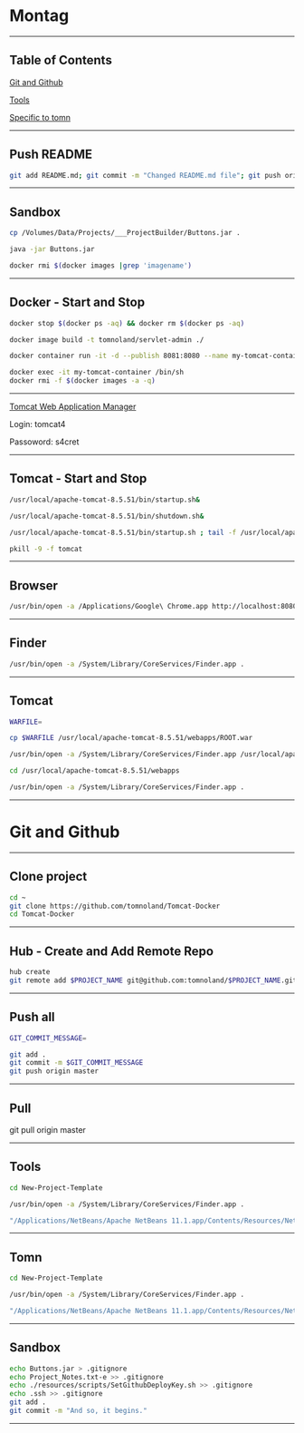 # Montag

---

## Table of Contents

[Git and Github](#git-and-github)

[Tools](#tools)

[Specific to tomn](#Tomn)

---

## Push README


```bash
git add README.md; git commit -m "Changed README.md file"; git push origin master

```

---

## Sandbox

```bash
cp /Volumes/Data/Projects/___ProjectBuilder/Buttons.jar .

java -jar Buttons.jar

docker rmi $(docker images |grep 'imagename')
```

---

## Docker - Start and Stop

```bash
docker stop $(docker ps -aq) && docker rm $(docker ps -aq)

```

```bash
docker image build -t tomnoland/servlet-admin ./

```

```bash
docker container run -it -d --publish 8081:8080 --name my-tomcat-container tomnoland/servlet-admin:latest

```

```bash
docker exec -it my-tomcat-container /bin/sh
docker rmi -f $(docker images -a -q)
```

---

[Tomcat Web Application Manager](http://localhost:8081/manager/html)

Login: tomcat4

Passoword: s4cret

---

## Tomcat - Start and Stop

```bash
/usr/local/apache-tomcat-8.5.51/bin/startup.sh&

```

```bash
/usr/local/apache-tomcat-8.5.51/bin/shutdown.sh&

```

```bash
/usr/local/apache-tomcat-8.5.51/bin/startup.sh ; tail -f /usr/local/apache-tomcat-8.5.51/logs/catalina.out

```

```bash
pkill -9 -f tomcat

```

---

## Browser

```bash
/usr/bin/open -a /Applications/Google\ Chrome.app http://localhost:8080/

```

---

## Finder

```bash
/usr/bin/open -a /System/Library/CoreServices/Finder.app .

```

---

## Tomcat

```bash
WARFILE=

```

```bash
cp $WARFILE /usr/local/apache-tomcat-8.5.51/webapps/ROOT.war

```

```bash
/usr/bin/open -a /System/Library/CoreServices/Finder.app /usr/local/apache-tomcat-8.5.51/webapps

```

```bash
cd /usr/local/apache-tomcat-8.5.51/webapps

```

```bash
/usr/bin/open -a /System/Library/CoreServices/Finder.app .

```

---

# Git and Github

---

## Clone project

```bash
cd ~
git clone https://github.com/tomnoland/Tomcat-Docker
cd Tomcat-Docker

```
---

## Hub - Create and Add Remote Repo

```bash
hub create
git remote add $PROJECT_NAME git@github.com:tomnoland/$PROJECT_NAME.git

```

---

## Push all

```bash
GIT_COMMIT_MESSAGE=

```

```bash
git add .
git commit -m $GIT_COMMIT_MESSAGE
git push origin master

```

---

## Pull

git pull origin master

---

## Tools


```bash
cd New-Project-Template

```

```bash
/usr/bin/open -a /System/Library/CoreServices/Finder.app .

```

```bash
"/Applications/NetBeans/Apache NetBeans 11.1.app/Contents/Resources/NetBeans/bin/netbeans" README.md

```

---

## Tomn


```bash
cd New-Project-Template

```

```bash
/usr/bin/open -a /System/Library/CoreServices/Finder.app .

```

```bash
"/Applications/NetBeans/Apache NetBeans 11.1.app/Contents/Resources/NetBeans/bin/netbeans" README.md

```

---

## Sandbox


```bash
echo Buttons.jar > .gitignore
echo Project_Notes.txt-e >> .gitignore
echo ./resources/scripts/SetGithubDeployKey.sh >> .gitignore
echo .ssh >> .gitignore
git add .
git commit -m "And so, it begins."

```
---
